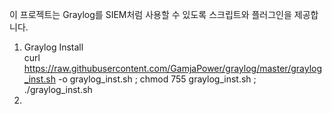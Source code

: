 이 프로젝트는 Graylog를 SIEM처럼 사용할 수 있도록 스크립트와 플러그인을 제공합니다. 
1. Graylog Install  
 curl https://raw.githubusercontent.com/GamjaPower/graylog/master/graylog_inst.sh -o graylog_inst.sh ; chmod 755 graylog_inst.sh ; ./graylog_inst.sh
2. 
